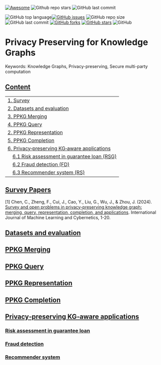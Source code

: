 [![Awesome](https://cdn.rawgit.com/sindresorhus/awesome/d7305f38d29fed78fa85652e3a63e154dd8e8829/media/badge.svg)](https://github.com/sindresorhus/awesome)
![Github repo stars](https://img.shields.io/github/stars/lnhutnam/PPKG)
![GitHub last commit](https://img.shields.io/github/last-commit/lnhutnam/PPKG)

<img alt="GitHub top language" src="https://img.shields.io/github/languages/top/lnhutnam/PPKG"><a href="https://github.com/lnhutnam/PPKG/issues"><img alt="GitHub issues" src="https://img.shields.io/github/issues/lnhutnam/PPKG"></a>
<img alt="GitHub repo size" src="https://img.shields.io/github/repo-size/lnhutnam/PPKG">
<img alt="GitHub last commit" src="https://img.shields.io/github/last-commit/lnhutnam/PPKG">
<a href="https://github.com/lnhutnam/PPKG/network"><img alt="GitHub forks" src="https://img.shields.io/github/forks/lnhutnam/PPKG"></a>
<a href="https://github.com/lnhutnam/PPKG/stargazers"><img alt="GitHub stars" src="https://img.shields.io/github/stars/lnhutnam/PPKG"></a>
<img alt="GitHub" src="https://img.shields.io/github/license/lnhutnam/PPKG">

# Privacy Preserving for Knowledge Graphs

Keywords: Knowledge Graphs, Privacy-preserving, Secure multi-party computation

## [Content](#content)

<table>
<tr><td colspan="2"><a href="#survey-papers">1. Survey</a></td></tr>
<tr><td colspan="2"><a href="#datasets-and-evaluation">2. Datasets and evaluation</a></td></tr> 
<tr><td colspan="2"><a href="#ppkg-merging">3. PPKG Merging</a></td></tr> 
<tr><td colspan="2"><a href="#ppkg-query">4. PPKG Query</a></td></tr> 
<tr><td colspan="2"><a href="#ppkg-representation">2. PPKG Representation</a></td></tr> 
<tr><td colspan="2"><a href="#ppkg-completion">5. PPKG Completion</a></td></tr> 
<tr><td colspan="2"><a href="#ppkg-completion">6. Privacy‐preserving KG‐aware applications</a></td></tr> 
<tr>
	<td>&emsp;<a href=#risk-assessment-in-guarantee-loan>6.1 Risk assessment in guarantee loan (RSG)</a></td>    
</tr>
<tr>
	<td>&emsp;<a href=#fraud-detection>6.2 Fraud detection (FD)</a></td>
</tr>
<tr>
	<td>&emsp;<a href=#recommender-system>6.3 Recommender system (RS)</a></td>
</tr>
</table>

## [Survey Papers](#content)

[1] Chen, C., Zheng, F., Cui, J., Cao, Y., Liu, G., Wu, J., & Zhou, J. (2024). [Survey and open problems in privacy-preserving knowledge graph: merging, query, representation, completion, and applications](https://link.springer.com/article/10.1007/s13042-024-02106-6). International Journal of Machine Learning and Cybernetics, 1-20.

## [Datasets and evaluation](#datasets-and-evaluation)

## [PPKG Merging](#ppkg-merging)

## [PPKG Query](#ppkg-query)

## [PPKG Representation](#ppkg-representation)

## [PPKG Completion](#ppkg-completion)

## [Privacy‐preserving KG‐aware applications](#privacy‐preserving-kg‐aware-applications)

### [Risk assessment in guarantee loan](#risk-assessment-in-guarantee-loan)

### [Fraud detection](#fraud-detection)

### [Recommender system](#recommender-system)